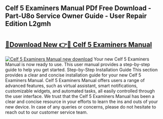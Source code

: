 ## Celf 5 Examiners Manual PDf Free Download - Part-U8o Service Owner Guide - User Repair Edition L2gmh

# <h2><a href="http://bc23247.oget.top/?id=Celf+5+Examiners+Manual">🔗Download New 👉🔴 Celf 5 Examiners Manual</a></h2>

[![Celf 5 Examiners Manual new download](https://i.imgur.com/5g1atiW.png)](http://bc23247.oget.top/?id=Celf+5+Examiners+Manual)
Your new Celf 5 Examiners Manual is now ready to use. This user manual provides a step-by-step guide to help you get started. Step-by-Step Installation Guide This section provides a clear and concise installation guide for your new Celf 5 Examiners Manual. Celf 5 Examiners Manual offers users a range of advanced features, such as virtual assistant, smart notifications, customizable widgets, and automated tasks, all easily controlled through the user interface. We trust that the Celf 5 Examiners Manual has been a clear and concise resource in your efforts to learn the ins and outs of your new device. In case of any queries or concerns, please do not hesitate to reach out to our customer service team.
